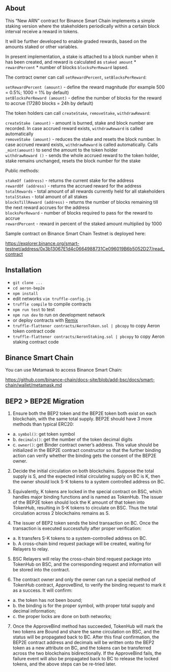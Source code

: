 ## About

This “New ARN” contract for Binance Smart Chain implements a simple staking version where the stakeholders periodically within a certain block interval receive a reward in tokens.

It will be further developed to enable graded rewards, based on the amounts staked or other variables.

In present implementation, a stake is attached to a block number when it has been created, and reward is calculated as `staked amount` * `rewardPercent` * number of blocks `blocksPerReward` lapsed.
    
    
The contract owner can call `setRewardPercent`, `setBlocksPerReward`:  
  
`setRewardPercent (amount)` - define the reward magnitude (for example 500 = 0.5%; 1000 = 1% by default)  
`setBlocksPerReward (amount)` - define the number of blocks for the reward to accrue (17280 blocks = 24h by default)  

The token holders can call `createStake`, `removeStake`, `withdrawReward`:  
  
`createStake (amount)` - amount is burned, stake and block number are recorded. In case accrued reward exists, `withdrawReward` is called automatically  
`removeStake (amount)` - reduces the stake and resets the block number. In case accrued reward exists, `withdrawReward` is called automatically. Calls `_mint(amount)` to send the amount to the token holder  
`withdrawReward ()` - sends the whole accrued reward to the token holder, stake remains unchanged, resets the block number for the stake  

Public methods:  
  
`stakeOf (address)` - returns the current stake for the address  
`rewardOf (address)` - returns the accrued reward for the address  
`totalRewards` - total amount of all rewards currently held for all stakeholders  
`totalStakes` - total amount of all stakes  
`blocksTillReward (address)` - returns the number of blocks remaining till the next reward accrues for the address  
`blocksPerReward` - number of blocks required to pass for the reward to accrue  
`rewardPercent` - reward in percent of the staked amount multiplied by 1000  

Sample contract on Binance Smart Chain Testnet is deployed here:  
  
https://explorer.binance.org/smart-testnet/address/0x3b13067E1d4c0664988731Ce096019B6b5052D27/read_contract


## Installation

- `git clone ...`
- `cd aeron-bep2e`
- `npm install`
- edit networks `vim truffle-config.js`
- `truffle compile` to compile contracts
- `npm run test` to test
- `npm run dev` to run on development network
- or deploy contracts with [Remix](https://remix.ethereum.org/)
- `truffle-flattener contracts/AeronToken.sol | pbcopy` to copy Aeron token contract code
- `truffle-flattener contracts/AeronStaking.sol | pbcopy` to copy Aeron staking contract code


## Binance Smart Chain

You can use Metamask to access Binance Smart Chain:

https://github.com/binance-chain/docs-site/blob/add-bsc/docs/smart-chain/wallet/metamask.md


## BEP2 > BEP2E Migration

1. Ensure both the BEP2 token and the BEP2E token both exist on each blockchain, with
the same total supply. BEP2E should have 3 more methods than typical ERC20:
  - a. `symbol()`: get token symbol
  - b. `decimals()`: get the number of the token decimal digits
  - c. `owner()`: get Binder contract owner’s address. This value should be initialized in
  the BEP2E contract constructor so that the further binding action can verify
  whether the binding gets the consent of the BEP2E owner.

2. Decide the initial circulation on both blockchains. Suppose the total supply is S, and the
expected initial circulating supply on BC is K, then the owner should lock S-K tokens to a
system controlled address on BC.

3. Equivalently, K tokens are locked in the special contract on BSC, which handles major
binding functions and is named as TokenHub. The issuer of the BEP2E token should lock
the K amount of that token into TokenHub, resulting in S-K tokens to circulate on BSC.
Thus the total circulation across 2 blockchains remains as S.

4. The issuer of BEP2 token sends the bind transaction on BC. Once the transaction is
executed successfully after proper verification:
  - a. It transfers S-K tokens to a system-controlled address on BC.
  - b. A cross-chain bind request package will be created, waiting for Relayers to relay.

5. BSC Relayers will relay the cross-chain bind request package into TokenHub on BSC, and
the corresponding request and information will be stored into the contract.

6. The contract owner and only the owner can run a special method of TokenHub contract,
ApproveBind, to verify the binding request to mark it as a success. It will confirm:
  - a. the token has not been bound;
  - b. the binding is for the proper symbol, with proper total supply and decimal
  information;
  - c. the proper locks are done on both networks;

7. Once the ApproveBind method has succeeded, TokenHub will mark the two tokens are
Bound and share the same circulation on BSC, and the status will be propagated back to
BC. After this final confirmation, the BEP2E contract address and decimals will be
written onto the BEP2 token as a new attribute on BC, and the tokens can be transferred
across the two blockchains bidirectionally. If the ApproveBind fails, the failure event will
also be propagated back to BC to release the locked tokens, and the above steps can be
re-tried later.
